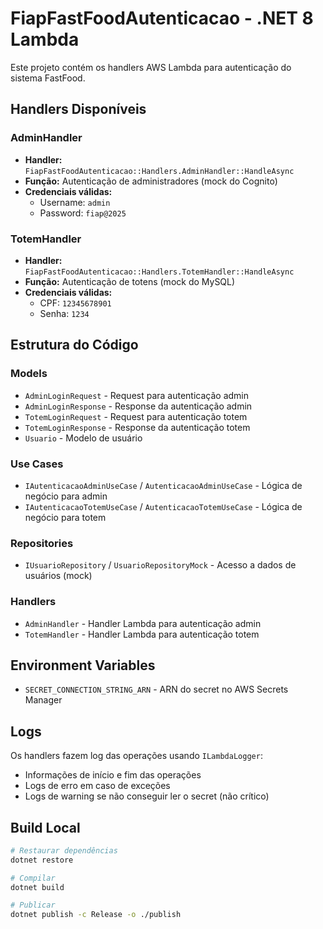 # FiapFastFoodAutenticacao - .NET 8 Lambda

Este projeto contém os handlers AWS Lambda para autenticação do sistema FastFood.

## Handlers Disponíveis

### AdminHandler
- **Handler:** `FiapFastFoodAutenticacao::Handlers.AdminHandler::HandleAsync`
- **Função:** Autenticação de administradores (mock do Cognito)
- **Credenciais válidas:**
  - Username: `admin`
  - Password: `fiap@2025`

### TotemHandler
- **Handler:** `FiapFastFoodAutenticacao::Handlers.TotemHandler::HandleAsync`
- **Função:** Autenticação de totens (mock do MySQL)
- **Credenciais válidas:**
  - CPF: `12345678901`
  - Senha: `1234`

## Estrutura do Código

### Models
- `AdminLoginRequest` - Request para autenticação admin
- `AdminLoginResponse` - Response da autenticação admin
- `TotemLoginRequest` - Request para autenticação totem
- `TotemLoginResponse` - Response da autenticação totem
- `Usuario` - Modelo de usuário

### Use Cases
- `IAutenticacaoAdminUseCase` / `AutenticacaoAdminUseCase` - Lógica de negócio para admin
- `IAutenticacaoTotemUseCase` / `AutenticacaoTotemUseCase` - Lógica de negócio para totem

### Repositories
- `IUsuarioRepository` / `UsuarioRepositoryMock` - Acesso a dados de usuários (mock)

### Handlers
- `AdminHandler` - Handler Lambda para autenticação admin
- `TotemHandler` - Handler Lambda para autenticação totem

## Environment Variables

- `SECRET_CONNECTION_STRING_ARN` - ARN do secret no AWS Secrets Manager

## Logs

Os handlers fazem log das operações usando `ILambdaLogger`:
- Informações de início e fim das operações
- Logs de erro em caso de exceções
- Logs de warning se não conseguir ler o secret (não crítico)

## Build Local

```bash
# Restaurar dependências
dotnet restore

# Compilar
dotnet build

# Publicar
dotnet publish -c Release -o ./publish
```

